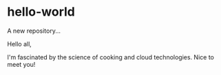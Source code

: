 # hello-world
A new repository...

Hello all,

I'm fascinated by the science of cooking and cloud technologies.  Nice to meet you!
